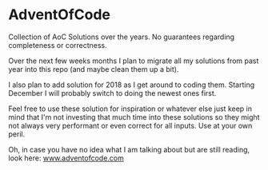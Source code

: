 # AdventOfCode
Collection of AoC Solutions over the years. No guarantees regarding completeness or correctness.

Over the next few weeks months I plan to migrate all my solutions from past year into this repo (and maybe clean them up a bit).

I also plan to add solution for 2018 as I get around to coding them. Starting December I will probably switch to doing the newest ones first.

Feel free to use these solution for inspiration or whatever else just keep in mind that I'm not investing that much time into these solutions so they might not always very performant or even correct for all inputs. Use at your own peril.

Oh, in case you have no idea what I am talking about but are still reading, look here: www.adventofcode.com

